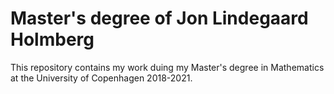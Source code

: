 # Master's degree of Jon Lindegaard Holmberg

This repository contains my work duing my Master's degree in Mathematics at the University of Copenhagen 2018-2021.
